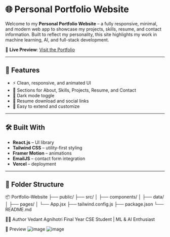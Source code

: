 # 🌐 Personal Portfolio Website

Welcome to my **Personal Portfolio Website** – a fully responsive, minimal, and modern web app to showcase my projects, skills, resume, and contact information. Built to reflect my personality, this site highlights my work in machine learning, AI, and full-stack development.

🔗 **Live Preview**: [Visit the Portfolio](https://v0-portfolio-website-chi-ebon.vercel.app/)

---

## 🚀 Features

- ⚡ Clean, responsive, and animated UI
- 🧠 Sections for About, Skills, Projects, Resume, and Contact
- 🌙 Dark mode toggle
- 💼 Resume download and social links
- 🧩 Easy to extend and customize

---

## 🛠️ Built With

- **React.js** – UI library
- **Tailwind CSS** – utility-first styling
- **Framer Motion** – animations
- **EmailJS** – contact form integration
- **Vercel** – deployment

---

## 📁 Folder Structure
📦 Portfolio-Website
├── public/
├── src/
│   ├── components/
│   ├── data/
│   ├── pages/
│   └── App.jsx
├── tailwind.config.js
├── package.json
└── README.md





🧑‍💻 Author
Vedant Agnihotri
Final Year CSE Student | ML & AI Enthusiast




📸 Preview
![image](https://github.com/user-attachments/assets/d9a2d183-ff4c-4796-845a-2eb7234505fb)
![image](https://github.com/user-attachments/assets/c1e20bad-45e1-481f-951a-4317a77f5778)
